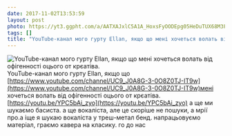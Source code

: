 ```yaml
---
date: 2017-11-02T13:53:59
layout: post
photo: https://yt3.ggpht.com/a/AATXAJxlC5A1A_HoxsFyOODEpg05HeDuTUX68M3F4GY2=s900-c-k-c0x00ffffff-no-rj
tags: []
title: "YouTube-канал мого гурту Ellan, якщо що мені хочеться волать від офігенності оцього от крєатіва. "
---
```

![YouTube-канал мого гурту Ellan, якщо що мені хочеться волать від офігенності оцього от крєатіва. ](https://yt3.ggpht.com/a/AATXAJxlC5A1A_HoxsFyOODEpg05HeDuTUX68M3F4GY2=s900-c-k-c0x00ffffff-no-rj)
YouTube-канал мого гурту Ellan, якщо що [https://www.youtube.com/channel/UC9_J0A8G-3-0O8Z0TJ-IT9w](https://www.youtube.com/channel/UC9_J0A8G-3-0O8Z0TJ-IT9w)мені хочеться волать від офігенності оцього от крєатіва. [https://youtu.be/YPC5bAi_zyo](https://youtu.be/YPC5bAi_zyo) а ще ми шукаємо басиста. а ще вокаліста, але це скоріше не пошуки, а мрії про.а іще я шукаю вокаліста у треш-метал бенд. напрацьовуємо матеріал, граємо кавера на класику. го до нас